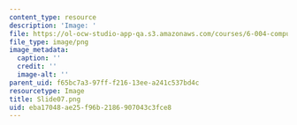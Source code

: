 ```yaml
---
content_type: resource
description: 'Image: '
file: https://ol-ocw-studio-app-qa.s3.amazonaws.com/courses/6-004-computation-structures-spring-2017/eba17048ae25f96b2186907043c3fce8_Slide07.png
file_type: image/png
image_metadata:
  caption: ''
  credit: ''
  image-alt: ''
parent_uid: f65bc7a3-97ff-f216-13ee-a241c537bd4c
resourcetype: Image
title: Slide07.png
uid: eba17048-ae25-f96b-2186-907043c3fce8
---
```

